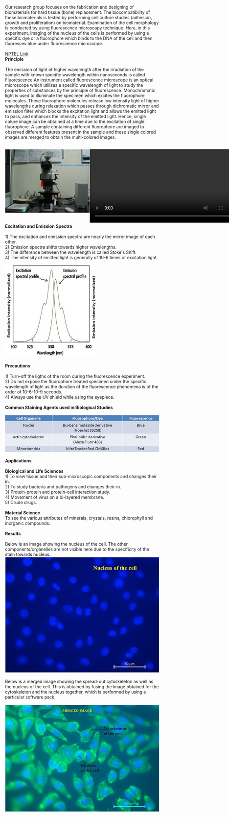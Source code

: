 Our research group focuses on the fabrication and designing of biomaterials for hard tissue (bone) replacement. The biocompatibility of these biomaterials is tested by performing cell culture studies (adhesion, growth and proliferation) on biomaterial. Examination of the cell morphology is conducted by using fluorescence microscopy technique. Here, in this experiment, imaging of the nucleus of the cells is performed by using a specific dye or a fluorophore which binds to the DNA of the cell and then fluoresces blue under fluorescence microscope.<br><br>
<a href="https://youtu.be/yZKdFVAJcrE" target=_blank>NPTEL Link</a><br>
<b>Principle</b><br><br>
The emission of light of higher wavelength after the irradiation of the sample with known specific wavelength within nanoseconds is called Fluorescence.An instrument called fluorescence microscope is an optical microscope which utilizes a specific wavelength of light to study the properties of substances by the principle of fluorescence. Monochromatic light is used to illuminate the specimen which excites the fluorophore molecules. These fluorophore molecules release low intensity light of higher wavelengths during relaxation which passes through dichromatic mirror and emission filter which blocks the excitation light and allows the emitted light to pass, and enhances the intensity of the emitted light. Hence, single colure image can be obtained at a time due to the excitation of single fluorophore. A sample containing different fluorophore are imaged to observed different features present in the sample and these single colored images are merged to obtain the multi-colored images.<br><br>
<div style="float:left;width:55%;border: solid 1 px black;"><img src="images/microscope.jpg"></div>
 <div style="float:left;width:40%;border: solid 1 px black;"><video width="500" height="240" controls>
  <source src="images/ffm.mp4" type="video/mp4">
  Your browser does not support the video tag</video></div><br>
  <div style="content: '.';clear: both;display: block;height: 0;visibility: hidden;"></div>
<b>Excitation and Emission Spectra</b><br><br>
1) The excitation and emission spectra are nearly the mirror image of each other.<br>
2) Emission spectra shifts towards higher wavelengths.<br>
3) The difference between the wavelength is called Stoke's Shift.<br>
4) The intensity of emitted light is generally of 10-6 times of excitation light.<br><br>
<img src="images/wavelength.jpg"><br><br>
<b>Precautions</b><br><br>
1) Turn-off the ligths of the room during the fluorescence experiment.<br>
2) Do not expose the fluorophore treated specimen under the specific wavelength of light as the duration of the fluorescence phenomena is of the order of 10-6-10-9 seconds.<br>
4) Always use the UV shield while using the eyepiece.<br><br>
<b>Common Staining Agents used in Biological Studies</b><br><br>
<img src="images/staningagent.jpg"><br><br>
<b>Applications</b><br><br>
<b>Biological and Life Sciences</b><br>
 1) To view tissue and their sub-microscopic components and changes their in.<br>
 2) To study bacteria and pathogens and changes their-in.<br>
 3) Protein-protein and protein-cell interaction study.<br>
 4) Movement of virus on a bi-layered membrane.<br>
 5) Crude drugs.<br><br>
<b>Material Science</b><br>
To see the various attributes of minerals, crystals, resins, chlorophyll and inorganic compounds.<br><br>
<b>Results</b><br><br>
Below is an image showing the nucleus of the cell. The other components/organelles are not visible here due to the specificity of the stain towards nucleus.<br>
<img src="images/nucleus.jpg"><br><br>
Below is a merged image showing the spread-out cytoskeleton as well as the nucleus of the cell. This is obtained by fusing the image obtained for the cytoskeleton and the nucleus together, which is performed by using a particular software pack.<br><br>
<img src="images/merged.jpg"><br>
